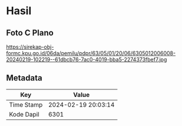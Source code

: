 # Hasil

## Foto C Plano

https://sirekap-obj-formc.kpu.go.id/06da/pemilu/pdpr/63/05/01/20/06/6305012006008-20240219-102219--61dbcb76-7ac0-4019-bba5-2274373fbef7.jpg


## Metadata

| Key        | Value               |
| ---------- | ------------------- |
| Time Stamp | 2024-02-19 20:03:14 |
| Kode Dapil | 6301                |



